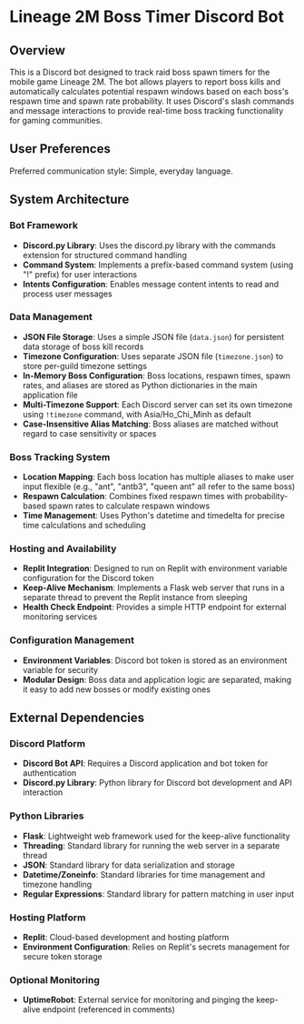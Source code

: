 # Lineage 2M Boss Timer Discord Bot

## Overview

This is a Discord bot designed to track raid boss spawn timers for the mobile game Lineage 2M. The bot allows players to report boss kills and automatically calculates potential respawn windows based on each boss's respawn time and spawn rate probability. It uses Discord's slash commands and message interactions to provide real-time boss tracking functionality for gaming communities.

## User Preferences

Preferred communication style: Simple, everyday language.

## System Architecture

### Bot Framework
- **Discord.py Library**: Uses the discord.py library with the commands extension for structured command handling
- **Command System**: Implements a prefix-based command system (using "!" prefix) for user interactions
- **Intents Configuration**: Enables message content intents to read and process user messages

### Data Management
- **JSON File Storage**: Uses a simple JSON file (`data.json`) for persistent data storage of boss kill records
- **Timezone Configuration**: Uses separate JSON file (`timezone.json`) to store per-guild timezone settings
- **In-Memory Boss Configuration**: Boss locations, respawn times, spawn rates, and aliases are stored as Python dictionaries in the main application file
- **Multi-Timezone Support**: Each Discord server can set its own timezone using `!timezone` command, with Asia/Ho_Chi_Minh as default
- **Case-Insensitive Alias Matching**: Boss aliases are matched without regard to case sensitivity or spaces

### Boss Tracking System
- **Location Mapping**: Each boss location has multiple aliases to make user input flexible (e.g., "ant", "antb3", "queen ant" all refer to the same boss)
- **Respawn Calculation**: Combines fixed respawn times with probability-based spawn rates to calculate respawn windows
- **Time Management**: Uses Python's datetime and timedelta for precise time calculations and scheduling

### Hosting and Availability
- **Replit Integration**: Designed to run on Replit with environment variable configuration for the Discord token
- **Keep-Alive Mechanism**: Implements a Flask web server that runs in a separate thread to prevent the Replit instance from sleeping
- **Health Check Endpoint**: Provides a simple HTTP endpoint for external monitoring services

### Configuration Management
- **Environment Variables**: Discord bot token is stored as an environment variable for security
- **Modular Design**: Boss data and application logic are separated, making it easy to add new bosses or modify existing ones

## External Dependencies

### Discord Platform
- **Discord Bot API**: Requires a Discord application and bot token for authentication
- **Discord.py Library**: Python library for Discord bot development and API interaction

### Python Libraries
- **Flask**: Lightweight web framework used for the keep-alive functionality
- **Threading**: Standard library for running the web server in a separate thread
- **JSON**: Standard library for data serialization and storage
- **Datetime/Zoneinfo**: Standard libraries for time management and timezone handling
- **Regular Expressions**: Standard library for pattern matching in user input

### Hosting Platform
- **Replit**: Cloud-based development and hosting platform
- **Environment Configuration**: Relies on Replit's secrets management for secure token storage

### Optional Monitoring
- **UptimeRobot**: External service for monitoring and pinging the keep-alive endpoint (referenced in comments)